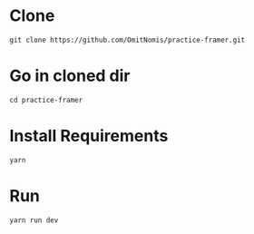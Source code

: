 # Clone

`git clone https://github.com/OmitNomis/practice-framer.git`

# Go in cloned dir

`cd practice-framer`

# Install Requirements

`yarn`

# Run

`yarn run dev`
